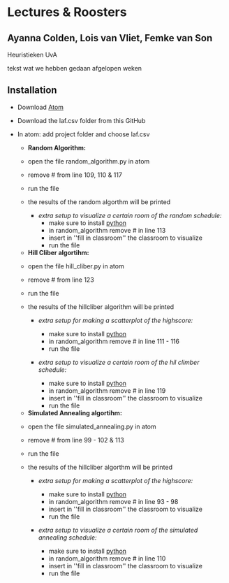 # Lectures & Roosters 
## Ayanna Colden, Lois van Vliet, Femke van Son 

Heuristieken UvA 

tekst wat we hebben gedaan afgelopen weken

## Installation 
* Download [Atom](https://atom.io/)
* Download the laf.csv folder from this GitHub
* In atom: add project folder and choose laf.csv 


  - **Random Algorithm:**
   * open the file random_algorithm.py in atom 
   * remove # from line 109, 110 & 117
   * run the file 
   * the results of the random algorthm will be printed
   
      - *extra setup to visualize a certain room of the random schedule:* 
        * make sure to install [python](https://www.python.org/downloads/) 
        * in random_algorithm remove # in line 113
        * insert in ''fill in classroom'' the classroom to visualize 
        * run the file 
   
  - **Hill Cliber algortihm:**
   * open the file hill_cliber.py in atom 
   * remove # from line 123
   * run the file 
   * the results of the hillcliber algorithm will be printed
   
      - *extra setup for making a scatterplot of the highscore:* 
        * make sure to install [python](https://www.python.org/downloads/) 
        * in random_algorithm remove # in line 111 - 116
        * run the file 
        
      - *extra setup to visualize a certain room of the hil climber schedule:* 
        * make sure to install [python](https://www.python.org/downloads/) 
        * in random_algorithm remove # in line 119
        * insert in ''fill in classroom'' the classroom to visualize 
        * run the file 
        
   
  - **Simulated Annealing algortihm:**
   * open the file simulated_annealing.py in atom 
   * remove # from line 99 - 102 & 113 
   * run the file 
   * the results of the hillcliber algorthm will be printed 
   
      - *extra setup for making a scatterplot of the highscore:* 
        * make sure to install [python](https://www.python.org/downloads/) 
        * in random_algorithm remove # in line 93 - 98
        * insert in ''fill in classroom'' the classroom to visualize 
        * run the file 
        
      - *extra setup to visualize a certain room of the simulated annealing schedule:* 
        * make sure to install [python](https://www.python.org/downloads/) 
        * in random_algorithm remove # in line 110
        * insert in ''fill in classroom'' the classroom to visualize 
        * run the file 
  
